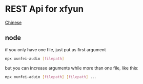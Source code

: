 # REST Api for xfyun

[Chinese](./README_ZH.md)

## node

if you only have one file, just put as first argument

```bash
npx xunfei-audio [filepath]
```

but you can increase arguments while more than one file, like this:

```bash
npx xunfei-aduio [filepath] [filepath] ...
```
